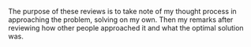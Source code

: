 The purpose of these reviews is to take note of my thought process in approaching the problem, solving on my own. Then my remarks after reviewing how other people approached it and what the optimal solution was. 


